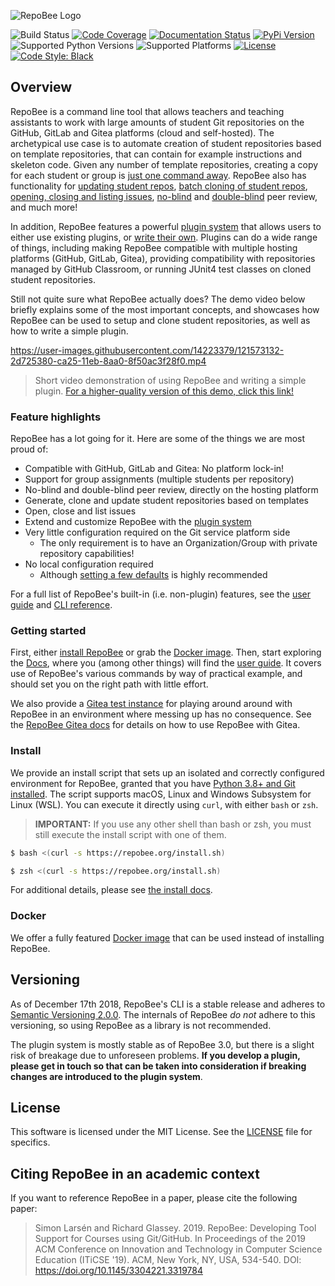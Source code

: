 ![RepoBee Logo](docs/images/RepoBee_large-black.png)

![Build Status](https://github.com/repobee/repobee/workflows/tests/badge.svg)
[![Code Coverage](https://codecov.io/gh/repobee/repobee/branch/master/graph/badge.svg)](https://codecov.io/gh/repobee/repobee)
[![Documentation Status](https://readthedocs.org/projects/repobee/badge/?version=stable)](http://repobee.readthedocs.io/en/stable/)
[![PyPi Version](https://badge.fury.io/py/repobee.svg)](https://badge.fury.io/py/repobee)
![Supported Python Versions](https://img.shields.io/badge/python-3.8%2C%203.9%2C%203.10%2C%203.11-blue.svg)
![Supported Platforms](https://img.shields.io/badge/platforms-Linux%2C%20macOS-blue.svg)
[![License](https://img.shields.io/badge/license-MIT-blue.svg)](LICENSE)
[![Code Style: Black](https://img.shields.io/badge/code%20style-black-000000.svg)](https://github.com/ambv/black)

## Overview
RepoBee is a command line tool that allows teachers and teaching assistants to
work with large amounts of student Git repositories on the GitHub, GitLab and
Gitea platforms (cloud and self-hosted). The archetypical use case is to
automate creation of student repositories based on template repositories, that
can contain for example instructions and skeleton code. Given any number of
template repositories, creating a copy for each student or group is
[just one command away](https://docs.repobee.org/en/stable/repos.html#set-up-student-repositories-the-setup-action).
RepoBee also has functionality for
[updating student repos](https://docs.repobee.org/en/stable/repos.html#updating-student-repositories-the-update-action),
[batch cloning of student repos](https://docs.repobee.org/en/stable/repos.html#cloning-repos-in-bulk-the-clone-action),
[opening, closing and listing issues](https://docs.repobee.org/en/stable/issues.html),
[no-blind](https://docs.repobee.org/en/stable/peer.html) and
[double-blind](https://docs.repobee.org/en/stable/peer.html#double-blind-peer-review)
peer review, and much more!

In addition, RepoBee features a powerful
[plugin system](https://docs.repobee.org/en/stable/plugins.html) that allows
users to either use existing plugins, or
[write their own](https://docs.repobee.org/en/stable/repobee_plug/index.html).
Plugins can do a wide range of things, including making RepoBee compatible with
multiple hosting platforms (GitHub, GitLab, Gitea), providing compatibility
with repositories managed by GitHub Classroom, or running JUnit4 test classes
on cloned student repositories.

Still not quite sure what RepoBee actually does? The demo video below briefly
explains some of the most important concepts, and showcases how RepoBee can be
used to setup and clone student repositories, as well as how to write a simple
plugin.

https://user-images.githubusercontent.com/14223379/121573132-2d725380-ca25-11eb-8aa0-8f50ac3f28f0.mp4

> Short video demonstration of using RepoBee and writing a simple plugin. [For a higher-quality version of this demo, click this link!](https://repobee.org/media/repobee-demo.mp4)

### Feature highlights
RepoBee has a lot going for it. Here are some of the things we are most proud
of:

* Compatible with GitHub, GitLab and Gitea: No platform lock-in!
* Support for group assignments (multiple students per repository)
* No-blind and double-blind peer review, directly on the hosting platform
* Generate, clone and update student repositories based on templates
* Open, close and list issues
* Extend and customize RepoBee with the
  [plugin system](https://repobee.readthedocs.io/en/stable/plugins.html)
* Very little configuration required on the Git service platform side
    - The only requirement is to have an Organization/Group with private repository
      capabilities!
* No local configuration required
    - Although [setting a few defaults](https://docs.repobee.org/en/stable/getting_started.html#configure-repobee-for-the-target-organization-the-config-category)
      is highly recommended

For a full list of RepoBee's built-in (i.e. non-plugin) features, see the
[user guide](https://docs.repobee.org/en/stable/userguide.html) and
[CLI reference](https://docs.repobee.org/en/stable/cli.html).

### Getting started
First, either [install RepoBee](#install) or grab the [Docker image](#docker).
Then, start exploring the [Docs](https://repobee.readthedocs.io/en/stable/),
where you (among other things) will find the [user
guide](https://repobee.readthedocs.io/en/stable/userguide.html). It covers use
of RepoBee's various commands by way of practical example, and should set you
on the right path with little effort.

We also provide a [Gitea test instance](https://gitea.repobee.org) for playing
around around with RepoBee in an environment where messing up has no
consequence. See the
[RepoBee Gitea docs](https://docs.repobee.org/en/stable/gitea.html) for details
on how to use RepoBee with Gitea.

### Install
We provide an install script that sets up an isolated and correctly configured
environment for RepoBee, granted that you have [Python 3.8+ and Git
installed](https://docs.repobee.org/en/stable/install.html#requirements). The script
supports macOS, Linux and Windows Subsystem for Linux (WSL). You can execute it
directly using `curl`, with either `bash` or `zsh`.

> **IMPORTANT:** If you use any other shell than bash or zsh, you must still
> execute the install script with one of them.

```bash
$ bash <(curl -s https://repobee.org/install.sh)
```

```bash
$ zsh <(curl -s https://repobee.org/install.sh)
```

For additional details, please see [the install
docs](https://docs.repobee.org/en/stable/install.html).

### Docker
We offer a fully featured
[Docker image](https://docs.repobee.org/en/stable/docker.html#docker-usage)
that can be used instead of installing RepoBee.

## Versioning
As of December 17th 2018, RepoBee's CLI is a stable release and adheres to
[Semantic Versioning 2.0.0](https://semver.org/spec/v2.0.0.html). The internals
of RepoBee _do not_ adhere to this versioning, so using RepoBee as a library
is not recommended.

The plugin system is mostly stable as of RepoBee 3.0, but there is a slight
risk of breakage due to unforeseen problems. **If you develop a plugin, please
get in touch so that can be taken into consideration if breaking changes are
introduced to the plugin system**.

## License
This software is licensed under the MIT License. See the [LICENSE](LICENSE)
file for specifics.

## Citing RepoBee in an academic context
If you want to reference RepoBee in a paper, please cite the following paper:

> Simon Larsén and Richard Glassey. 2019. RepoBee: Developing Tool Support for
> Courses using Git/GitHub. In Proceedings of the 2019 ACM Conference on
> Innovation and Technology in Computer Science Education (ITiCSE '19). ACM,
> New York, NY, USA, 534-540. DOI: https://doi.org/10.1145/3304221.3319784
